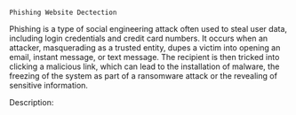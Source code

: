                                                                    Phishing Website Dectection
                                                                   

Phishing is a type of social engineering attack often used to steal user data, including login credentials and credit card numbers. It occurs when an attacker,
masquerading as a trusted entity, dupes a victim into opening an email, instant message, or text message. The recipient is then tricked into clicking a malicious link,
which can lead to the installation of malware, the freezing of the system as part of a ransomware attack or the revealing of sensitive information.

Description:
